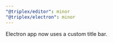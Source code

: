 ```yaml
---
"@triplex/editor": minor
"@triplex/electron": minor
---
```


Electron app now uses a custom title bar.
